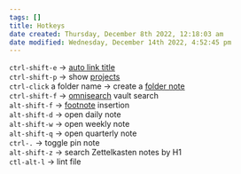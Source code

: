 ```yaml
---
tags: []
title: Hotkeys
date created: Thursday, December 8th 2022, 12:18:03 am
date modified: Wednesday, December 14th 2022, 4:52:45 pm
---
```



`ctrl-shift-e` -> [auto link title](obsidian://show-plugin?id=obsidian-auto-link-title)  
`ctrl-shift-p` -> show [projects](obsidian://show-plugin?id=obsidian-projects)  
`ctrl-click` a folder name -> create a [folder note](obsidian://show-plugin?id=folder-note-plugin)  
`ctrl-shift-f` -> [omnisearch](obsidian://show-plugin?id=omnisearch) vault search  
`alt-shift-f` -> [footnote](obsidian://show-plugin?id=obsidian-footnotes) insertion  
`alt-shift-d` -> open daily note  
`alt-shift-w` -> open weekly note  
`alt-shift-q` -> open quarterly note  
`ctrl-.` -> toggle pin note  
`alt-shift-z` -> search Zettelkasten notes by H1  
`ctl-alt-l` -> lint file
